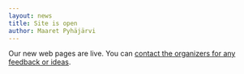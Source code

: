 ```yaml
---
layout: news
title: Site is open
author: Maaret Pyhäjärvi
---
```


Our new web pages are live. You can <a href="mailto:contact@europeantestingconference.eu">contact the organizers for any feedback or ideas</a>. 
